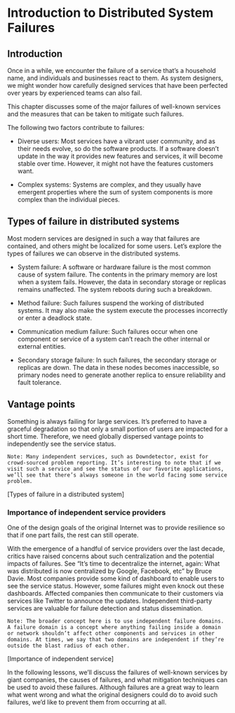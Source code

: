 # Introduction to Distributed System Failures
## Introduction
Once in a while, we encounter the failure of a service that’s a household name, and individuals and businesses react to them. As system designers, we might wonder how carefully designed services that have been perfected over years by experienced teams can also fail.

This chapter discusses some of the major failures of well-known services and the measures that can be taken to mitigate such failures.

The following two factors contribute to failures:

- Diverse users: Most services have a vibrant user community, and as their needs evolve, so do the software products. If a software doesn’t update in the way it provides new features and services, it will become stable over time. However, it might not have the features customers want.

- Complex systems: Systems are complex, and they usually have emergent properties where the sum of system components is more complex than the individual pieces.

## Types of failure in distributed systems
Most modern services are designed in such a way that failures are contained, and others might be localized for some users. Let’s explore the types of failures we can observe in the distributed systems.

- System failure: A software or hardware failure is the most common cause of system failure. The contents in the primary memory are lost when a system fails. However, the data in secondary storage or replicas remains unaffected. The system reboots during such a breakdown.

- Method failure: Such failures suspend the working of distributed systems. It may also make the system execute the processes incorrectly or enter a deadlock state.

- Communication medium failure: Such failures occur when one component or service of a system can’t reach the other internal or external entities.

- Secondary storage failure: In such failures, the secondary storage or replicas are down. The data in these nodes becomes inaccessible, so primary nodes need to generate another replica to ensure reliability and fault tolerance.

## Vantage points
Something is always failing for large services. It’s preferred to have a graceful degradation so that only a small portion of users are impacted for a short time. Therefore, we need globally dispersed vantage points to independently see the service status.
```
Note: Many independent services, such as Downdetector, exist for crowd-sourced problem reporting. It’s interesting to note that if we visit such a service and see the status of our favorite applications, we’ll see that there’s always someone in the world facing some service problem.
```

[Types of failure in a distributed system]

### Importance of independent service providers
One of the design goals of the original Internet was to provide resilience so that if one part fails, the rest can still operate.

With the emergence of a handful of service providers over the last decade, critics have raised concerns about such centralization and the potential impacts of failures. See “It’s time to decentralize the internet, again: What was distributed is now centralized by Google, Facebook, etc” by Bruce Davie. Most companies provide some kind of dashboard to enable users to see the service status. However, some failures might even knock out these dashboards. Affected companies then communicate to their customers via services like Twitter to announce the updates. Independent third-party services are valuable for failure detection and status dissemination.
```
Note: The broader concept here is to use independent failure domains. A failure domain is a concept where anything failing inside a domain or network shouldn’t affect other components and services in other domains. At times, we say that two domains are independent if they’re outside the blast radius of each other.
```

[Importance of independent service]

In the following lessons, we’ll discuss the failures of well-known services by giant companies, the causes of failures, and what mitigation techniques can be used to avoid these failures. Although failures are a great way to learn what went wrong and what the original designers could do to avoid such failures, we’d like to prevent them from occurring at all.
